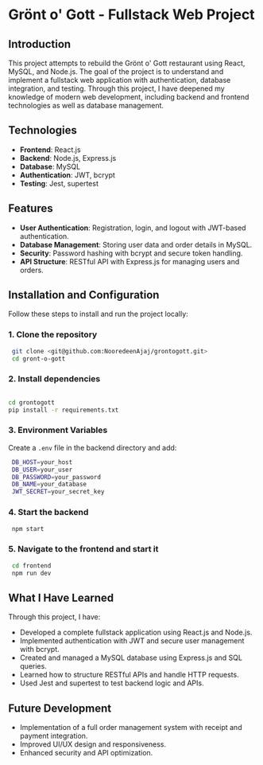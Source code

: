 # Grönt o' Gott - Fullstack Web Project

## Introduction
This project attempts to rebuild the Grönt o' Gott restaurant using React, MySQL, and Node.js. The goal of the project is to understand and implement a fullstack web application with authentication, database integration, and testing. Through this project, I have deepened my knowledge of modern web development, including backend and frontend technologies as well as database management.

## Technologies
- **Frontend**: React.js
- **Backend**: Node.js, Express.js
- **Database**: MySQL
- **Authentication**: JWT, bcrypt
- **Testing**: Jest, supertest

## Features
- **User Authentication**: Registration, login, and logout with JWT-based authentication.
- **Database Management**: Storing user data and order details in MySQL.
- **Security**: Password hashing with bcrypt and secure token handling.
- **API Structure**: RESTful API with Express.js for managing users and orders.

## Installation and Configuration
Follow these steps to install and run the project locally:

### 1. Clone the repository
```sh
 git clone <git@github.com:NooredeenAjaj/grontogott.git>
 cd gront-o-gott
```

### 2. Install dependencies
```sh

cd grontogott
pip install -r requirements.txt
```


### 3. Environment Variables
Create a `.env` file in the backend directory and add:
```sh
 DB_HOST=your_host
 DB_USER=your_user
 DB_PASSWORD=your_password
 DB_NAME=your_database
 JWT_SECRET=your_secret_key
```

### 4. Start the backend
```sh
 npm start
```

### 5. Navigate to the frontend and start it
```sh
 cd frontend
 npm run dev
```



## What I Have Learned
Through this project, I have:
- Developed a complete fullstack application using React.js and Node.js.
- Implemented authentication with JWT and secure user management with bcrypt.
- Created and managed a MySQL database using Express.js and SQL queries.
- Learned how to structure RESTful APIs and handle HTTP requests.
- Used Jest and supertest to test backend logic and APIs.

## Future Development
- Implementation of a full order management system with receipt and payment integration.
- Improved UI/UX design and responsiveness.
- Enhanced security and API optimization.



